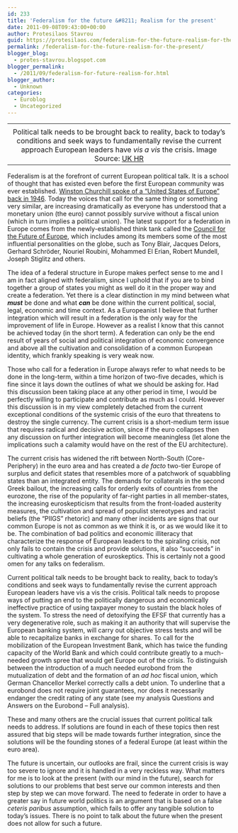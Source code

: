 ```yaml
---
id: 233
title: 'Federalism for the future &#8211; Realism for the present'
date: 2011-09-08T09:43:00+00:00
author: Protesilaos Stavrou
guid: https://protesilaos.com/federalism-for-the-future-realism-for-the-present/
permalink: /federalism-for-the-future-realism-for-the-present/
blogger_blog:
  - protes-stavrou.blogspot.com
blogger_permalink:
  - /2011/09/federalism-for-future-realism-for.html
blogger_author:
  - Unknown
categories:
  - Euroblog
  - Uncategorized
---
```

<table align="center" cellpadding="0" cellspacing="0" class="tr-caption-container" style="margin-left: auto; margin-right: auto; text-align: center;">
  <tr>
    <td style="text-align: center;">
    </td>
  </tr>
  
  <tr>
    <td class="tr-caption" style="text-align: center;">
      Political talk needs to be brought back to reality, back to today&#8217;s conditions and seek ways to fundamentally revise the current approach European leaders have <i>vis a vis</i> the crisis. Image Source: <a href="http://ukhumanrightsblog.com/2011/03/01/the-eu-charter-are-we-in-or-out/">UK HR</a>
    </td>
  </tr>
</table>

Federalism is at the forefront of current European political talk. It is a school of thought that has existed even before the first European community was ever established. [Winston Churchill spoke of a &#8220;United States of Europe&#8221; back in 1946](http://www.churchill-society-london.org.uk/astonish.html). Today the voices that call for the same thing or something very similar, are increasing dramatically as everyone has understood that a monetary union (the euro) cannot possibly survive without a fiscal union (which in turn implies a political union). The latest support for a federation in Europe comes from the newly-established think tank called the [Council for the Future of Europe](http://www.scribd.com/doc/63991033/Future-of-Europe-Statement-Brussels-September-5-2011), which includes among its members some of the most influential personalities on the globe, such as Tony Blair, Jacques Delors, Gerhard Schröder, Nouriel Roubini, Mohammed El Erian, Robert Mundell, Joseph Stiglitz and others.

The idea of a federal structure in Europe makes perfect sense to me and I am in fact aligned with federalism, since I uphold that if you are to bind together a group of states you might as well do it in the proper way and create a federation. Yet there is a clear distinction in my mind between what _**must**_ be done and what _**can**_ be done within the current political, social, legal, economic and time context. As a Europeanist I believe that further integration which will result in a federation is the only way for the improvement of life in Europe. However as a realist I know that this cannot be achieved today (in the short term). A federation can only be the end result of years of social and political integration of economic convergence and above all the cultivation and consolidation of a common European identity, which frankly speaking is very weak now.

Those who call for a federation in Europe always refer to what needs to be done in the long-term, within a time horizon of two-five decades, which is fine since it lays down the outlines of what we should be asking for. Had this discussion been taking place at any other period in time, I would be perfectly willing to participate and contribute as much as I could. However this discussion is in my view completely detached from the current exceptional conditions of the systemic crisis of the euro that threatens to destroy the single currency. The current crisis is a short-medium term issue that requires radical and decisive action, since if the euro collapses then any discussion on further integration will become meaningless (let alone the implications such a calamity would have on the rest of the EU architecture).

The current crisis has widened the rift between North-South (Core-Periphery) in the euro area and has created a _de facto_ two-tier Europe of surplus and deficit states that resembles more of a patchwork of squabbling states than an integrated entity. The demands for collaterals in the second Greek bailout, the increasing calls for orderly exits of countries from the eurozone, the rise of the popularity of far-right parties in all member-states, the increasing euroskepticism that results from the front-loaded austerity measures, the cultivation and spread of populist stereotypes and racist beliefs (the &#8220;PIIGS&#8221; rhetoric) and many other incidents are signs that our common Europe is not as common as we think it is, or as we would like it to be. The combination of bad politics and economic illiteracy that characterize the response of European leaders to the spiraling crisis, not only fails to contain the crisis and provide solutions, it also &#8220;succeeds&#8221; in cultivating a whole generation of euroskeptics. This is certainly not a good omen for any talks on federalism.

Current political talk needs to be brought back to reality, back to today&#8217;s conditions and seek ways to fundamentally revise the current approach European leaders have vis a vis the crisis. Political talk needs to propose ways of putting an end to the politically dangerous and economically ineffective practice of using taxpayer money to sustain the black holes of the system. To stress the need of detoxifying the EFSF that currently has a very degenerative role, such as making it an authority that will supervise the European banking system, will carry out objective stress tests and will be able to recapitalize banks in exchange for shares. To call for the mobilization of the European Investment Bank, which has twice the funding capacity of the World Bank and which could contribute greatly to a much-needed growth spree that would get Europe out of the crisis. To distinguish between the introduction of a much needed eurobond from the mutualization of debt and the formation of an _ad hoc_ fiscal union, which German Chancellor Merkel correctly calls a debt union. To underline that a eurobond does not require joint guarantees, nor does it necessarily endanger the credit rating of any state (see my analysis Questions and Answers on the Eurobond &#8211; Full analysis).

These and many others are the crucial issues that current political talk needs to address. If solutions are found in each of these topics then rest assured that big steps will be made towards further integration, since the solutions will be the founding stones of a federal Europe (at least within the euro area).

The future is uncertain, our outlooks are frail, since the current crisis is way too severe to ignore and it is handled in a very reckless way. What matters for me is to look at the present (with our mind in the future), search for solutions to our problems that best serve our common interests and then step by step we can move forward. The need to federate in order to have a greater say in future world politics is an argument that is based on a false _ceteris paribus_ assumption, which fails to offer any tangible solution to today&#8217;s issues. There is no point to talk about the future when the present does not allow for such a future.